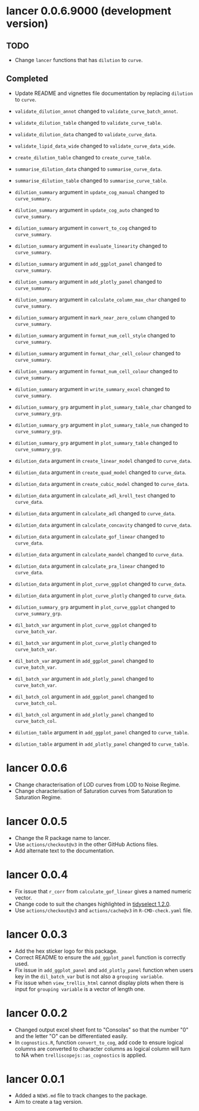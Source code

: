 # lancer 0.0.6.9000 (development version)

## TODO

* Change `lancer` functions that has `dilution` to `curve`.

## Completed

* Update README and vignettes file documentation by replacing `dilution` to `curve`.

* `validate_dilution_annot` changed to `validate_curve_batch_annot`.
* `validate_dilution_table` changed to `validate_curve_table`.
* `validate_dilution_data` changed to `validate_curve_data`.
* `validate_lipid_data_wide` changed to `validate_curve_data_wide`.
* `create_dilution_table` changed to `create_curve_table`.
* `summarise_dilution_data` changed to `summarise_curve_data`.
* `summarise_dilution_table` changed to `summarise_curve_table`.

* `dilution_summary` argument in `update_cog_manual` changed to `curve_summary`.
* `dilution_summary` argument in `update_cog_auto` changed to `curve_summary`.
* `dilution_summary` argument in `convert_to_cog` changed to `curve_summary`.
* `dilution_summary` argument in `evaluate_linearity` changed to `curve_summary`.
* `dilution_summary` argument in `add_ggplot_panel` changed to `curve_summary`.
* `dilution_summary` argument in `add_plotly_panel` changed to `curve_summary`.
* `dilution_summary` argument in `calculate_column_max_char` changed to `curve_summary`.
* `dilution_summary` argument in `mark_near_zero_column` changed to `curve_summary`.
* `dilution_summary` argument in `format_num_cell_style` changed to `curve_summary`.
* `dilution_summary` argument in `format_char_cell_colour` changed to `curve_summary`.
* `dilution_summary` argument in `format_num_cell_colour` changed to `curve_summary`.
* `dilution_summary` argument in `write_summary_excel` changed to `curve_summary`.

* `dilution_summary_grp` argument in `plot_summary_table_char` changed to `curve_summary_grp`.
* `dilution_summary_grp` argument in `plot_summary_table_num` changed to `curve_summary_grp`.
* `dilution_summary_grp` argument in `plot_summary_table` changed to `curve_summary_grp`.

* `dilution_data` argument in `create_linear_model` changed to `curve_data`.
* `dilution_data` argument in `create_quad_model` changed to `curve_data`.
* `dilution_data` argument in `create_cubic_model` changed to `curve_data`.
* `dilution_data` argument in `calculate_adl_kroll_test` changed to `curve_data`.
* `dilution_data` argument in `calculate_adl` changed to `curve_data`.
* `dilution_data` argument in `calculate_concavity` changed to `curve_data`.
* `dilution_data` argument in `calculate_gof_linear` changed to `curve_data`.
* `dilution_data` argument in `calculate_mandel` changed to `curve_data`.
* `dilution_data` argument in `calculate_pra_linear` changed to `curve_data`.
* `dilution_data` argument in `plot_curve_ggplot` changed to `curve_data`.
* `dilution_data` argument in `plot_curve_plotly` changed to `curve_data`.

* `dilution_summary_grp` argument in `plot_curve_ggplot` changed to `curve_summary_grp`.

* `dil_batch_var` argument in `plot_curve_ggplot` changed to `curve_batch_var`.
* `dil_batch_var` argument in `plot_curve_plotly` changed to `curve_batch_var`.
* `dil_batch_var` argument in `add_ggplot_panel` changed to `curve_batch_var`.
* `dil_batch_var` argument in `add_plotly_panel` changed to `curve_batch_var`.

* `dil_batch_col` argument in `add_ggplot_panel` changed to `curve_batch_col`.
* `dil_batch_col` argument in `add_plotly_panel` changed to `curve_batch_col`.

* `dilution_table` argument in `add_ggplot_panel` changed to `curve_table`.
* `dilution_table` argument in `add_plotly_panel` changed to `curve_table`.

# lancer 0.0.6

* Change characterisation of LOD curves from LOD to Noise Regime.
* Change characterisation of Saturation curves from Saturation to Saturation Regime.

# lancer 0.0.5

* Change the R package name to lancer.
* Use `actions/checkout@v3` in the other GitHub Actions files.
* Add alternate text to the documentation.

# lancer 0.0.4

* Fix issue that `r_corr` from `calculate_gof_linear` gives a named numeric vector.
* Change code to suit the changes highlighted in [tidyselect 1.2.0](https://www.tidyverse.org/blog/2022/10/tidyselect-1-2-0/).
* Use `actions/checkout@v3` and `actions/cache@v3` in `R-CMD-check.yaml` file. 

# lancer 0.0.3

* Add the hex sticker logo for this package.
* Correct README to ensure the `add_ggplot_panel` function is correctly used.
* Fix issue in `add_ggplot_panel` and `add_plotly_panel` function when users key in the `dil_batch_var` but is not also a `grouping variable`.
* Fix issue when `view_trellis_html` cannot display plots when there is input for `grouping variable` is a vector of length one.

# lancer 0.0.2

* Changed output excel sheet font to "Consolas" so that the number "0" and the letter "O" can be differentiated easily.
* In `cognostics.R`, function `convert_to_cog`, add code to ensure logical columns are converted to character columns as logical column will turn to NA when `trelliscopejs::as_cognostics` is applied.

# lancer 0.0.1

* Added a `NEWS.md` file to track changes to the package.
* Aim to create a tag version.
